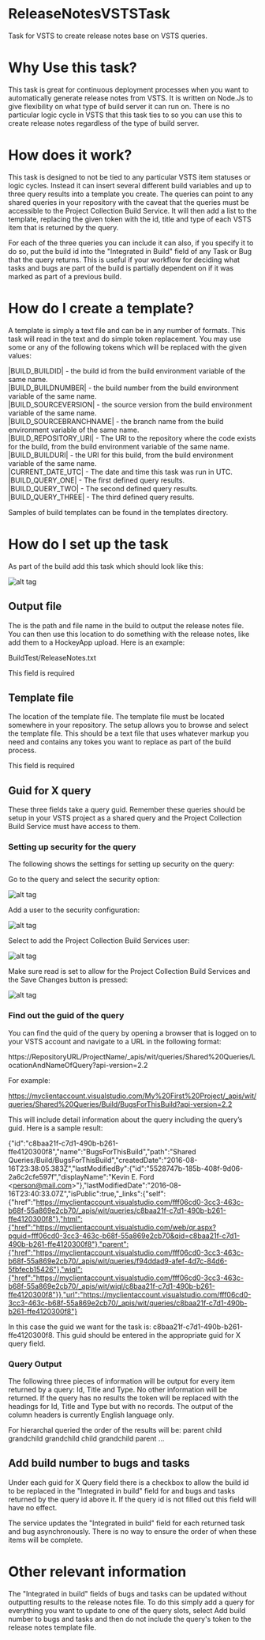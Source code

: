 # ReleaseNotesVSTSTask
Task for VSTS to create release notes base on VSTS queries.

# Why Use this task?
This task is great for continuous deployment processes when you want to automatically generate release notes from VSTS. It is written on Node.Js to give flexibility on what type of build server it can run on. There is no particular logic cycle in VSTS that this task ties to so you can use this to create release notes regardless of the type of build server.

# How does it work?
This task is designed to not be tied to any particular VSTS item statuses or logic cycles. Instead it can insert several different build variables and up to three query results into a template you create. The queries can point to any shared queries in your repository with the caveat that the queries must be accessible to the Project Collection Build Service. It will then add a list to the template, replacing the given token with the id, title and type of each VSTS item that is returned by the query.

For each of the three queries you can include it can also, if you specify it to do so, put the build id into the "Integrated in Build" field of any Task or Bug that the query returns. This is useful if your workflow for deciding what tasks and bugs are part of the build is partially dependent on if it was marked as part of a previous build. 

# How do I create a template?
A template is simply a text file and can be in any number of formats. This task will read in the text and do simple token replacement. You may use some or any of the following tokens which will be replaced with the given values:

|BUILD_BUILDID| - the build id from the build environment variable of the same name.</br>
|BUILD_BUILDNUMBER| - the build number from the build environment variable of the same name.</br>
|BUILD_SOURCEVERSION| - the source version from the build environment variable of the same name.</br>
|BUILD_SOURCEBRANCHNAME| - the branch name from the build environment variable of the same name.</br>
|BUILD_REPOSITORY_URI| - The URI to the repository where the code exists for the build, from the build environment variable of the same name.</br>
|BUILD_BUILDURI| - the URI for this build, from the build environment variable of the same name.</br>
|CURRENT_DATE_UTC| - The date and time this task was run in UTC.</br>
|BUILD_QUERY_ONE| - The first defined query results.</br>
|BUILD_QUERY_TWO| - The second defined query results.</br>
|BUILD_QUERY_THREE| - The third defined query results.

Samples of build templates can be found in the templates directory.

# How do I set up the task

As part of the build add this task which should look like this:

![alt tag](/docs/TaskSetup.png?raw=true "Setup")

## Output file
The is the path and file name in the build to output the release notes file. You can then use this location to do something with the release notes, like add them to a HockeyApp upload. Here is an example:

BuildTest/ReleaseNotes.txt

This field is required

## Template file
The location of the template file. The template file must be located somewhere in your repository. The setup allows you to browse and select the template file. This should be a text file that uses whatever markup you need and contains any tokes you want to replace as part of the build process.

This field is required

## Guid for X query
These three fields take a query guid. Remember these queries should be setup in your VSTS project as a shared query and the Project Collection Build Service must have access to them. 

### Setting up security for the query
The following shows the settings for setting up security on the query:

Go to the query and select the security option:

![alt tag](/docs/EnterSecurity.png?raw=true "Security")

Add a user to the security configuration:

![alt tag](/docs/AddUser.png?raw=true "Add User")

Select to add the Project Collection Build Services user:

![alt tag](/docs/SelectUser.png?raw=true "Select User")

Make sure read is set to allow for the Project Collection Build Services and the Save Changes button is pressed:

![alt tag](/docs/UserSettings.png?raw=true "User Security Settings")

### Find out the guid of the query
You can find the quid of the query by opening a browser that is logged on to your VSTS account and navigate to a URL in the following format:

https://RepositoryURL/ProjectName/_apis/wit/queries/Shared%20Queries/LocationAndNameOfQuery?api-version=2.2

For example:

https://myclientaccount.visualstudio.com/My%20First%20Project/_apis/wit/queries/Shared%20Queries/Build/BugsForThisBuild?api-version=2.2

This will include detail information about the query including the query’s guid. Here is a sample result:

{"id":"c8baa21f-c7d1-490b-b261-ffe4120300f8","name":"BugsForThisBuild","path":"Shared Queries/Build/BugsForThisBuild","createdDate":"2016-08-16T23:38:05.383Z","lastModifiedBy":{"id":"5528747b-185b-408f-9d06-2a6c2cfe597f","displayName":"Kevin E. Ford \<person@mail.com>"},"lastModifiedDate":"2016-08-16T23:40:33.07Z","isPublic":true,"_links":{"self":{"href":"https://myclientaccount.visualstudio.com/fff06cd0-3cc3-463c-b68f-55a869e2cb70/_apis/wit/queries/c8baa21f-c7d1-490b-b261-ffe4120300f8"},"html":{"href":"https://myclientaccount.visualstudio.com/web/qr.aspx?pguid=fff06cd0-3cc3-463c-b68f-55a869e2cb70&qid=c8baa21f-c7d1-490b-b261-ffe4120300f8"},"parent":{"href":"https://myclientaccount.visualstudio.com/fff06cd0-3cc3-463c-b68f-55a869e2cb70/_apis/wit/queries/f94ddad9-afef-4d7c-84d6-5fbfecb15426"},"wiql":{"href":"https://myclientaccount.visualstudio.com/fff06cd0-3cc3-463c-b68f-55a869e2cb70/_apis/wit/wiql/c8baa21f-c7d1-490b-b261-ffe4120300f8"}},"url":"https://myclientaccount.visualstudio.com/fff06cd0-3cc3-463c-b68f-55a869e2cb70/_apis/wit/queries/c8baa21f-c7d1-490b-b261-ffe4120300f8"}

In this case the guid we want for the task is: c8baa21f-c7d1-490b-b261-ffe4120300f8. This guid should be entered in the appropriate guid for X query field.

### Query Output
The following three pieces of information will be output for every item returned by a query: Id, Title and Type. No other information will be returned. If the query has no results the token will be replaced with the headings for Id, Title and Type but with no records. The output of the column headers is currently English language only.

For hierarchal queried the order of the results will be:
parent
child
grandchild
grandchild
child
grandchild
parent
...

## Add build number to bugs and tasks
Under each guid for X Query field there is a checkbox to allow the build id to be replaced in the "Integrated in build" field for and bugs and tasks returned by the query id above it. If the query id is not filled out this field will have no effect.

The service updates the "Integrated in build" field for each returned task and bug asynchronously. There is no way to ensure the order of when these items will be complete.

# Other relevant information
The "Integrated in build" fields of bugs and tasks can be updated without outputting results to the release notes file. To do this simply add a query for everything you want to update to one of the query slots, select Add build number to bugs and tasks and then do not include the query's token to the release notes template file.